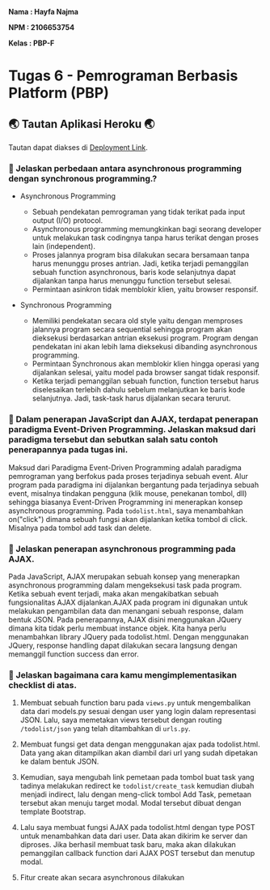 **Nama  : Hayfa Najma**

**NPM   : 2106653754**

**Kelas : PBP-F**

# Tugas 6 - Pemrograman Berbasis Platform (PBP)

## 🌏 Tautan Aplikasi Heroku 🌏
Tautan dapat diakses di [Deployment Link](https://tugashayfa.herokuapp.com/todolist/).


### 🎯 Jelaskan perbedaan antara asynchronous programming dengan synchronous programming.?
- Asynchronous Programming
    - Sebuah pendekatan pemrograman yang tidak terikat pada input output (I/O) protocol.
    - Asynchronous programming memungkinkan bagi seorang developer untuk melakukan task codingnya tanpa harus terikat dengan proses lain (independent).
    - Proses jalannya program bisa dilakukan secara bersamaan tanpa harus menunggu proses antrian. Jadi, ketika terjadi pemanggilan sebuah function asynchronous, baris kode selanjutnya dapat dijalankan tanpa harus menunggu function tersebut selesai.
    - Permintaan asinkron tidak memblokir klien, yaitu browser responsif.

- Synchronous Programming
    - Memiliki pendekatan secara old style yaitu dengan memproses jalannya program secara sequential sehingga program akan dieksekusi berdasarkan antrian eksekusi program. Program dengan pendekatan ini akan lebih lama dieksekusi dibanding asynchronous programming.
    - Permintaan Synchronous akan memblokir klien hingga operasi yang dijalankan selesai, yaitu model pada browser sangat tidak responsif.
    - Ketika terjadi pemanggilan sebuah function, function tersebut harus diselesaikan terlebih dahulu sebelum melanjutkan ke baris kode selanjutnya. Jadi, task-task harus dijalankan secara terurut.


### 🎯  Dalam penerapan JavaScript dan AJAX, terdapat penerapan paradigma Event-Driven Programming. Jelaskan maksud dari paradigma tersebut dan sebutkan salah satu contoh penerapannya pada tugas ini.
Maksud dari Paradigma Event-Driven Programming adalah paradigma pemrograman yang berfokus pada proses terjadinya sebuah event. Alur program pada paradigma ini dijalankan bergantung pada terjadinya sebuah event, misalnya tindakan pengguna (klik mouse, penekanan tombol, dll) sehingga biasanya Event-Driven Programming ini menerapkan konsep asynchronous programming. Pada `todolist.html`, saya menambahkan on("click") dimana sebuah fungsi akan dijalankan ketika tombol di click. Misalnya pada tombol add task dan delete.


### 🎯  Jelaskan penerapan asynchronous programming pada AJAX.
Pada JavaScript, AJAX merupakan sebuah konsep yang menerapkan asynchronous programming dalam mengeksekusi task pada program. Ketika sebuah event terjadi, maka akan mengakibatkan sebuah fungsionalitas AJAX dijalankan.AJAX pada program ini digunakan untuk melakukan pengambilan data dan menangani sebuah response, dalam bentuk JSON. Pada penerapannya, AJAX disini menggunakan JQuery dimana kita tidak perlu membuat instance objek. Kita hanya perlu menambahkan library JQuery pada todolist.html. Dengan menggunakan JQuery, response handling dapat dilakukan secara langsung dengan memanggil function success dan error.


### 🎯  Jelaskan bagaimana cara kamu mengimplementasikan checklist di atas.
1. Membuat sebuah function baru pada `views.py` untuk mengembalikan data dari models.py sesuai dengan user yang login dalam representasi JSON. Lalu, saya memetakan views tersebut dengan routing `/todolist/json` yang telah ditambahkan di `urls.py`. 

2. Membuat fungsi get data dengan menggunakan ajax pada todolist.html. Data yang akan ditampilkan akan diambil dari url yang sudah dipetakan ke dalam bentuk JSON.

3. Kemudian, saya mengubah link pemetaan pada tombol buat task yang tadinya melakukan redirect ke `todolist/create_task` kemudian diubah menjadi indirect, lalu dengan meng-click tombol Add Task, pemetaan tersebut akan menuju target modal. Modal tersebut dibuat dengan template Bootstrap.

4. Lalu saya membuat fungsi AJAX pada todolist.html dengan type POST untuk menambahkan data dari user. Data akan dikirim ke server dan diproses. Jika berhasil membuat task baru, maka akan dilakukan pemanggilan callback function dari AJAX POST tersebut dan menutup modal.

6. Fitur create akan secara asynchronous dilakukan
